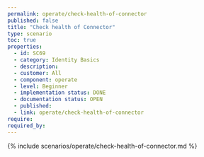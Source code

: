 ```yaml
---
permalink: operate/check-health-of-connector
published: false
title: "Check health of Connector"
type: scenario
toc: true
properties:
  - id: SC69
  - category: Identity Basics
  - description:
  - customer: All
  - component: operate
  - level: Beginner
  - implementation status: DONE
  - documentation status: OPEN
  - published:
  - link: operate/check-health-of-connector
require:
required_by:
---
```


{% include scenarios/operate/check-health-of-connector.md %}
